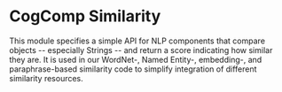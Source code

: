 # CogComp Similarity

This module specifies a simple API for NLP components that compare
objects -- especially Strings -- and return a score indicating how
similar they are.  It is used in our WordNet-, Named Entity-, embedding-, 
and paraphrase-based similarity code to simplify integration of 
different similarity resources.
 